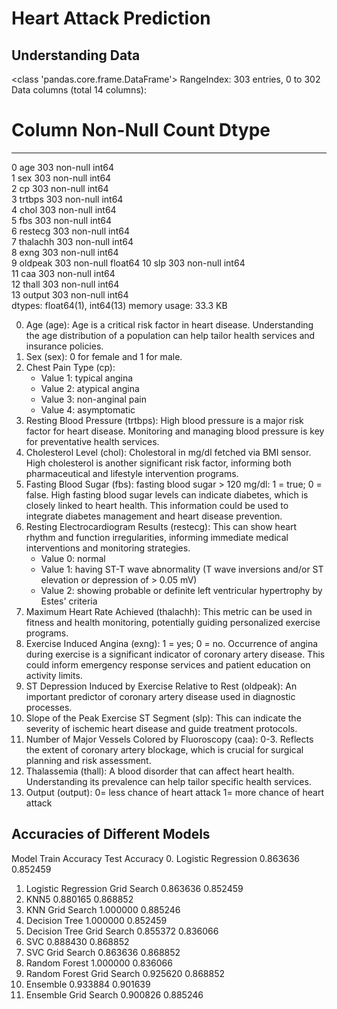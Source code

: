 # Heart Attack Prediction
## Understanding Data
<class 'pandas.core.frame.DataFrame'>
RangeIndex: 303 entries, 0 to 302
Data columns (total 14 columns):
 #   Column    Non-Null Count  Dtype  
---  ------    --------------  -----  
 0   age       303 non-null    int64  
 1   sex       303 non-null    int64  
 2   cp        303 non-null    int64  
 3   trtbps    303 non-null    int64  
 4   chol      303 non-null    int64  
 5   fbs       303 non-null    int64  
 6   restecg   303 non-null    int64  
 7   thalachh  303 non-null    int64  
 8   exng      303 non-null    int64  
 9   oldpeak   303 non-null    float64
 10  slp       303 non-null    int64  
 11  caa       303 non-null    int64  
 12  thall     303 non-null    int64  
 13  output    303 non-null    int64  
dtypes: float64(1), int64(13)
memory usage: 33.3 KB

0. Age (age): Age is a critical risk factor in heart disease. Understanding the age distribution of a population can help tailor health services and insurance policies.
1. Sex (sex): 0 for female and 1 for male. 
2. Chest Pain Type (cp): 
    - Value 1: typical angina
    - Value 2: atypical angina
    - Value 3: non-anginal pain
    - Value 4: asymptomatic
3. Resting Blood Pressure (trtbps): High blood pressure is a major risk factor for heart disease. Monitoring and managing blood pressure is key for preventative health services.
4. Cholesterol Level (chol): Cholestoral in mg/dl fetched via BMI sensor. High cholesterol is another significant risk factor, informing both pharmaceutical and lifestyle intervention programs.
5. Fasting Blood Sugar (fbs): fasting blood sugar > 120 mg/dl: 1 = true; 0 = false. High fasting blood sugar levels can indicate diabetes, which is closely linked to heart health. This information could be used to integrate diabetes management and heart disease prevention.
6. Resting Electrocardiogram Results (restecg): This can show heart rhythm and function irregularities, informing immediate medical interventions and monitoring strategies.
    - Value 0: normal
    - Value 1: having ST-T wave abnormality (T wave inversions and/or ST elevation or depression of > 0.05 mV)
    - Value 2: showing probable or definite left ventricular hypertrophy by Estes' criteria
7. Maximum Heart Rate Achieved (thalachh): This metric can be used in fitness and health monitoring, potentially guiding personalized exercise programs.
8. Exercise Induced Angina (exng): 1 = yes; 0 = no. Occurrence of angina during exercise is a significant indicator of coronary artery disease. This could inform emergency response services and patient education on activity limits.
9. ST Depression Induced by Exercise Relative to Rest (oldpeak): An important predictor of coronary artery disease used in diagnostic processes.
10. Slope of the Peak Exercise ST Segment (slp): This can indicate the severity of ischemic heart disease and guide treatment protocols.
11. Number of Major Vessels Colored by Fluoroscopy (caa): 0-3. Reflects the extent of coronary artery blockage, which is crucial for surgical planning and risk assessment.
12. Thalassemia (thall): A blood disorder that can affect heart health. Understanding its prevalence can help tailor specific health services.
13. Output (output): 0= less chance of heart attack 1= more chance of heart attack

## Accuracies of Different Models
Model	Train Accuracy	Test Accuracy
0.	Logistic Regression	0.863636	0.852459
1.	Logistic Regression Grid Search	0.863636	0.852459
2.	KNN5	0.880165	0.868852
3.	KNN Grid Search	1.000000	0.885246
4.	Decision Tree	1.000000	0.852459
5.	Decision Tree Grid Search	0.855372	0.836066
6.	SVC	0.888430	0.868852
7.	SVC Grid Search	0.863636	0.868852
8.	Random Forest	1.000000	0.836066
9.	Random Forest Grid Search	0.925620	0.868852
10.	Ensemble	0.933884	0.901639
11.	Ensemble Grid Search	0.900826	0.885246